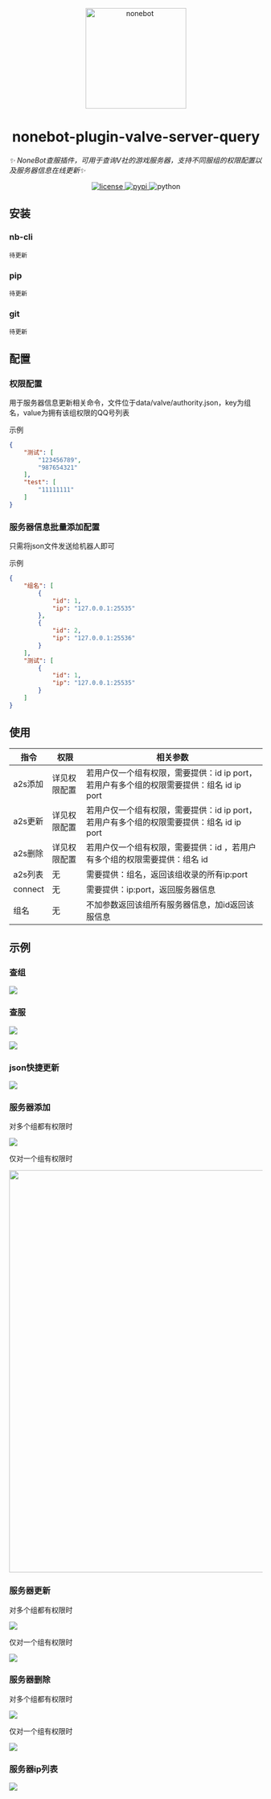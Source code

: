<p align="center">
  <a href="https://v2.nonebot.dev/"><img src="https://v2.nonebot.dev/logo.png" width="200" height="200" alt="nonebot"></a>
</p>


<h1 align="center">nonebot-plugin-valve-server-query</h1>

_✨ NoneBot查服插件，可用于查询V社的游戏服务器，支持不同服组的权限配置以及服务器信息在线更新✨_

<p align="center">
  <a href="https://raw.githubusercontent.com/cscs181/QQ-Github-Bot/master/LICENSE">
    <img src="https://img.shields.io/github/license/cscs181/QQ-Github-Bot.svg" alt="license">
  </a>
  <a href="https://pypi.python.org/pypi/nonebot-plugin-analysis-bilibili">
    <img src="https://img.shields.io/pypi/v/nonebot-plugin-analysis-bilibili.svg" alt="pypi">
  </a>
  <img src="https://img.shields.io/badge/python-3.8+-blue.svg" alt="python">
</p>


## 安装

### nb-cli

```shell
待更新
```

### pip

```shell
待更新
```

### git

```shell
待更新
```

## 配置

### 权限配置

用于服务器信息更新相关命令，文件位于data/valve/authority.json，key为组名，value为拥有该组权限的QQ号列表

示例

```json
{
    "测试": [
        "123456789",
        "987654321"
    ],
    "test": [
        "11111111"
    ]
}
```

### 服务器信息批量添加配置

只需将json文件发送给机器人即可

示例

```json
{
    "组名": [
        {
            "id": 1,
            "ip": "127.0.0.1:25535"
        },
        {
            "id": 2,
            "ip": "127.0.0.1:25536"
        }
    ],
    "测试": [
        {
            "id": 1,
            "ip": "127.0.0.1:25535"
        }
    ]
}
```



## 使用

| 指令    | 权限         | 相关参数                                                     |
| ------- | ------------ | ------------------------------------------------------------ |
| a2s添加 | 详见权限配置 | 若用户仅一个组有权限，需要提供：id ip port，若用户有多个组的权限需要提供：组名 id ip port |
| a2s更新 | 详见权限配置 | 若用户仅一个组有权限，需要提供：id ip port，若用户有多个组的权限需要提供：组名 id ip port |
| a2s删除 | 详见权限配置 | 若用户仅一个组有权限，需要提供：id ，若用户有多个组的权限需要提供：组名 id |
| a2s列表 | 无           | 需要提供：组名，返回该组收录的所有ip:port                    |
| connect | 无           | 需要提供：ip:port，返回服务器信息                            |
| 组名    | 无           | 不加参数返回该组所有服务器信息，加id返回该服信息             |

## 示例

### 查组

![](.\resources\group_queries.png)

### 查服

![](.\resources\server_queries1.png)

![](.\resources\server_queries2.png)

### json快捷更新

![](.\resources\file_receive.png)

### 服务器添加

对多个组都有权限时

![](.\resources\server_add1.png)

仅对一个组有权限时

<img src="resources/server_add2.png" width="800"></img>

### 服务器更新

对多个组都有权限时

![](.\resources\server_update1.png)

仅对一个组有权限时

![](.\resources\server_update2.png)

### 服务器删除

对多个组都有权限时

![](.\resources\server_del1.png)

仅对一个组有权限时

![](.\resources\server_del2.png)

### 服务器ip列表

![](.\resources\server_list.png)